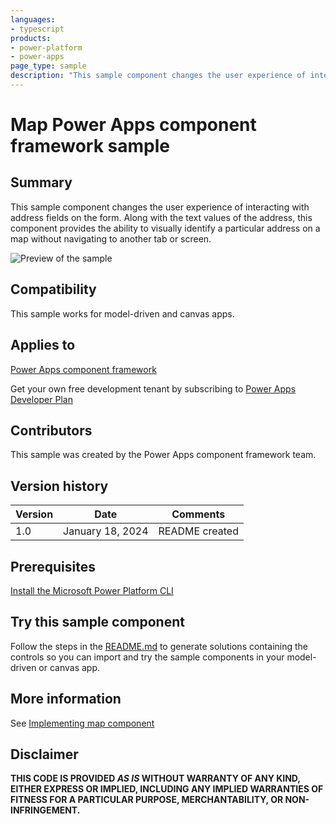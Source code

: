 ```yaml
---
languages:
- typescript
products:
- power-platform
- power-apps
page_type: sample
description: "This sample component changes the user experience of interacting with address fields on the form. Along with the text values of the address, this component provides the ability to visually identify a particular address on a map without navigating to another tab or screen."
---
```

# Map Power Apps component framework sample

## Summary

This sample component changes the user experience of interacting with address fields on the form. Along with the text values of the address, this component provides the ability to visually identify a particular address on a map without navigating to another tab or screen.


![Preview of the sample](https://learn.microsoft.com/power-apps/developer/component-framework/media/map-control.png)

## Compatibility

This sample works for model-driven and canvas apps.

## Applies to

[Power Apps component framework](https://learn.microsoft.com/power-apps/developer/component-framework/overview)

Get your own free development tenant by subscribing to [Power Apps Developer Plan](https://learn.microsoft.com/power-platform/developer/plan)

## Contributors

This sample was created by the Power Apps component framework team.

## Version history

Version|Date|Comments
-------|----|--------
1.0|January 18, 2024|README created

## Prerequisites

[Install the Microsoft Power Platform CLI](https://learn.microsoft.com/power-platform/developer/cli/introduction)

## Try this sample component

Follow the steps in the [README.md](../README.md) to generate solutions containing the controls so you can import and try the sample components in your model-driven or canvas app.

## More information

See [Implementing map component](https://learn.microsoft.com/power-apps/developer/component-framework/sample-controls/map-control)

## Disclaimer

**THIS CODE IS PROVIDED *AS IS* WITHOUT WARRANTY OF ANY KIND, EITHER EXPRESS OR IMPLIED, INCLUDING ANY IMPLIED WARRANTIES OF FITNESS FOR A PARTICULAR PURPOSE, MERCHANTABILITY, OR NON-INFRINGEMENT.**